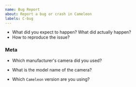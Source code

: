 ```yaml
---
name: Bug Report
about: Report a bug or crash in Cameleon
labels: C-bug
---
```


<!--
Thank you for opening an issue! Please answer the following question.
-->

- What did you expect to happen? What did actually happen?
- How to reproduce the issue?

### Meta
- Which manufacturer's camera did you used?
- What is the model name of the camera?

- Which `Cameleon` version are you using?
